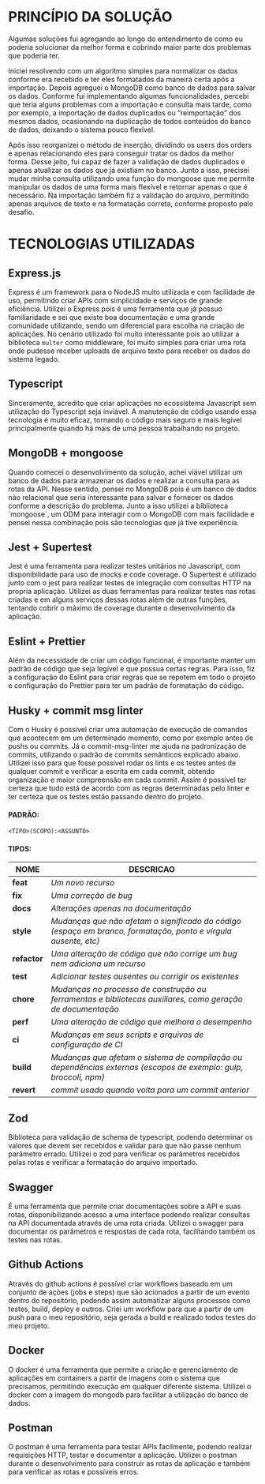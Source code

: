 # PRINCÍPIO DA SOLUÇÃO
Algumas soluções fui agregando ao longo do entendimento de como eu poderia solucionar da melhor forma e cobrindo maior parte dos problemas que poderia ter.

Iniciei resolvendo com um algoritmo simples para normalizar os dados conforme era recebido e ter eles formatados da maneira certa após a importação. Depois agreguei o MongoDB como banco de dados para salvar os dados.
Conforme fui implementando algumas funcionalidades, percebi que teria alguns problemas com a importação e consulta mais tarde, como por exemplo, a importação de dados duplicados ou “reimportação” dos mesmos dados, ocasionando na duplicação de todos conteúdos do banco de dados, deixando o sistema pouco flexível.

Após isso reorganizei o método de inserção, dividindo os users dos orders e apenas relacionando eles para conseguir tratar os dados da melhor forma. Desse jeito, fui capaz de fazer a validação de dados duplicados e apenas atualizar os dados que já existiam no banco. Junto a isso, precisei mudar minha consulta utilizando uma função do mongoose que me permite manipular os dados de uma forma mais flexível e retornar apenas o que é necessário.
Na importação também fiz a validação do arquivo, permitindo apenas arquivos de texto e na formatação correta, conforme proposto pelo desafio.


# TECNOLOGIAS UTILIZADAS

## Express.js
Express é um framework para o NodeJS muito utilizada e com facilidade de uso, permitindo criar APIs com simplicidade e serviços de grande eficiência. Utilizei o Express pois é uma ferramenta que já possuo familiaridade e sei que existe boa documentação e uma grande comunidade utilizando, sendo um diferencial para escolha na criação de aplicações. No cenário utilizado foi muito interessante pois ao utilizar a biblioteca `multer` como middleware, foi muito simples para criar uma rota onde pudesse receber uploads de arquivo texto para receber os dados do sistema legado.

## Typescript
Sinceramente, acredito que criar aplicações no ecossistema Javascript sem utilização do Typescript seja inviável. A manutenção de código usando essa tecnologia é muito eficaz, tornando o código mais seguro e mais legível principalmente quando há mais de uma pessoa trabalhando no projeto.

## MongoDB + mongoose
Quando comecei o desenvolvimento da solução, achei viável utilizar um banco de dados para armazenar os dados e realizar a consulta para as rotas da API. Nesse sentido, pensei no MongoDB pois é um banco de dados não relacional que seria interessante para salvar e fornecer os dados conforme a descrição do problema. Junto a isso utilizei a biblioteca ´mongoose´, um ODM para interagir com o MongoDB com mais facilidade e pensei nessa combinação pois são tecnologias que já tive experiência.

## Jest + Supertest
Jest é uma ferramenta para realizar testes unitários no Javascript, com disponibilidade para uso de mocks e code coverage. O Supertest é utilizado junto com o jest para realizar testes de integração com consultas HTTP na propria aplicação. Utilizei as duas ferramentas para realizar testes nas rotas criadas e em alguns serviços dessas rotas além de outras funções, tentando cobrir o máximo de coverage durante o desenvolvimento da aplicação.

## Eslint + Prettier
Além da necessidade de criar um código funcional, é importante manter um padrão de código que seja legível e que possua certas regras. Para isso, fiz a configuração do Eslint para criar regras que se repetem em todo o projeto e configuração do Prettier para ter um padrão de formatação do código.

## Husky + commit msg linter
Com o Husky é possível criar uma automação de execução de comandos que acontecem em um determinado momento, como por exemplo antes de pushs ou commits. Já o commit-msg-linter me ajuda na padronização de commits, utilizando o padrão de commits semânticos explicado abaixo. Utilizei isso para que fosse possível rodar os lints e os testes antes de qualquer commit e verificar a escrita em cada commit, obtendo organização e maior compreensão em cada commit. Assim é possível ter certeza que tudo está de acordo com as regras determinadas pelo linter e ter certeza que os testes estão passando dentro do projeto.

#### PADRÃO:
```
<TIPO>(SCOPO):<ASSUNTO>
```
#### TIPOS:

**NOME** | **DESCRICAO** |
------|-----------
**feat** | *Um novo recurso*
**fix** | *Uma correção de bug*
**docs** | *Alterações apenas na documentação*
**style** | *Mudanças que não afetam o significado do código (espaço em branco, formatação, ponto e vírgula ausente, etc)*
**refactor** | *Uma alteração de código que não corrige um bug nem adiciona um recurso*
**test** | *Adicionar testes ausentes ou corrigir os existentes*
**chore** | *Mudanças no processo de construção ou ferramentas e bibliotecas auxiliares, como geração de documentação*
**perf** | *Uma alteração de código que melhora o desempenho*
**ci** | *Mudanças em seus scripts e arquivos de configuração de CI*
**build** | *Mudanças que afetam o sistema de compilação ou dependências externas (escopos de exemplo: gulp, broccoli, npm)*
**revert** | *commit usado quando volta para um commit anterior*

## Zod
Biblioteca para validação de schema de typescript, podendo determinar os valores que devem ser recebidos e validar para que não passe nenhum parâmetro errado. Utilizei o zod para verificar os parâmetros recebidos pelas rotas e verificar a formatação do arquivo importado.

## Swagger
É uma ferramenta que permite criar documentações sobre a API e suas rotas, disponibilizando acesso a uma interface podendo realizar consultas na API documentada através de uma rota criada. Utilizei o swagger para documentar os parâmetros e respostas de cada rota, facilitando também os testes nas rotas.

## Github Actions
Através do github actions é possível criar workflows baseado em um conjunto de ações (jobs e steps) que são acionados a partir de um evento dentro do repositório, podendo assim automatizar alguns processos como testes, build, deploy e outros. Criei um workflow para que a partir de um push para o meu repositório, seja gerada a build e realizado todos testes do meu projeto.

## Docker
O docker é uma ferramenta que permite a criação e gerenciamento de aplicações em containers a partir de imagens com o sistema que precisamos, permitindo execução em qualquer diferente sistema. Utilizei o docker com a imagem do mongodb para facilitar a utilização do banco de dados.

## Postman
O postman é uma ferramenta para testar APIs facilmente, podendo realizar requisições HTTP, testar e documentar a aplicação. Utilizei o postman durante o desenvolvimento para construir as rotas da aplicação e também para verificar as rotas e possíveis erros.
